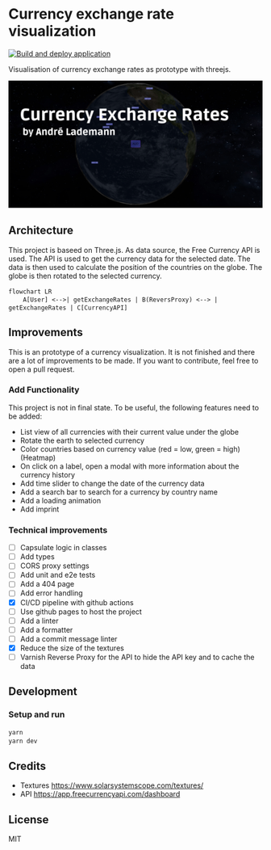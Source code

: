 # Currency exchange rate visualization

[![Build and deploy application](https://github.com/vergissberlin/resume-currencies/actions/workflows/build-and-deploy.yml/badge.svg)](https://github.com/vergissberlin/resume-currencies/actions/workflows/build-and-deploy.yml)

Visualisation of currency exchange rates as prototype with threejs.

![Teaser](./docs/teaser-without.png)

## Architecture

This project is baseed on Three.js. As data source, the Free Currency API is used. The API is used to get the currency data for the selected date. The data is then used to calculate the position of the countries on the globe. The globe is then rotated to the selected currency.

```mermaid
flowchart LR
    A[User] <-->| getExchangeRates | B(ReversProxy) <--> | getExchangeRates | C[CurrencyAPI]
```

## Improvements

This is an prototype of a currency visualization. It is not finished and there are a lot of improvements to be made. If you want to contribute, feel free to open a pull request.

### Add Functionality

This project is not in final state.
To be useful, the following features need to be added:

* List view of all currencies with their current value under the globe
* Rotate the earth to selected currency
* Color countries based on currency value (red = low, green = high) (Heatmap)
* On click on a label, open a modal with more information about the currency history
* Add time slider to change the date of the currency data
* Add a search bar to search for a currency by country name
* Add a loading animation
* Add imprint

### Technical improvements

- [ ] Capsulate logic in classes
- [ ] Add types
- [ ] CORS proxy settings
- [ ] Add unit and e2e tests
- [ ]  Add a 404 page
- [ ]  Add error handling
- [x]  CI/CD pipeline with github actions
- [ ]  Use github pages to host the project
- [ ] Add a linter
- [ ] Add a formatter
- [ ] Add a commit message linter
- [x] Reduce the size of the textures
- [ ] Varnish Reverse Proxy for the API to hide the API key and to cache the data

## Development

### Setup and run

```bash
yarn
yarn dev
```

## Credits

* Textures <https://www.solarsystemscope.com/textures/>
* API <https://app.freecurrencyapi.com/dashboard>

## License

MIT
